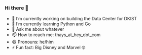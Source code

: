 ### Hi there 👋



- 🔭 I’m currently working on building the Data Center for DKIST
- 🌱 I’m currently learning Python and Go
- 💬 Ask me about whatever
- 📫 How to reach me: thays_at_hey_dot_com
- 😄 Pronouns: he/him
- ⚡ Fun fact: Big Disney and Marvel 🤓

